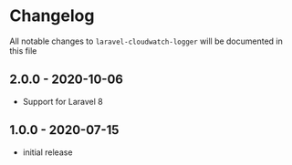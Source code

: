 # Changelog

All notable changes to `laravel-cloudwatch-logger` will be documented in this file

## 2.0.0 - 2020-10-06

- Support for Laravel 8

## 1.0.0 - 2020-07-15

- initial release
